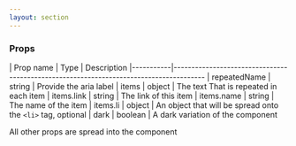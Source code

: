 ```yaml
---
layout: section
---
```


### Props

| Prop name | Type    | Description
|-----------|---------------------------------------------------------------------------------------
| repeatedName | string  | Provide the aria label
| items        | object  | The text That is repeated in each item
| items.link   | string  | The link of this item
| items.name   | string  | The name of the item
| items.li     | object  | An object that will be spread onto the `<li>` tag, optional
| dark         | boolean | A dark variation of the component

All other props are spread into the component
